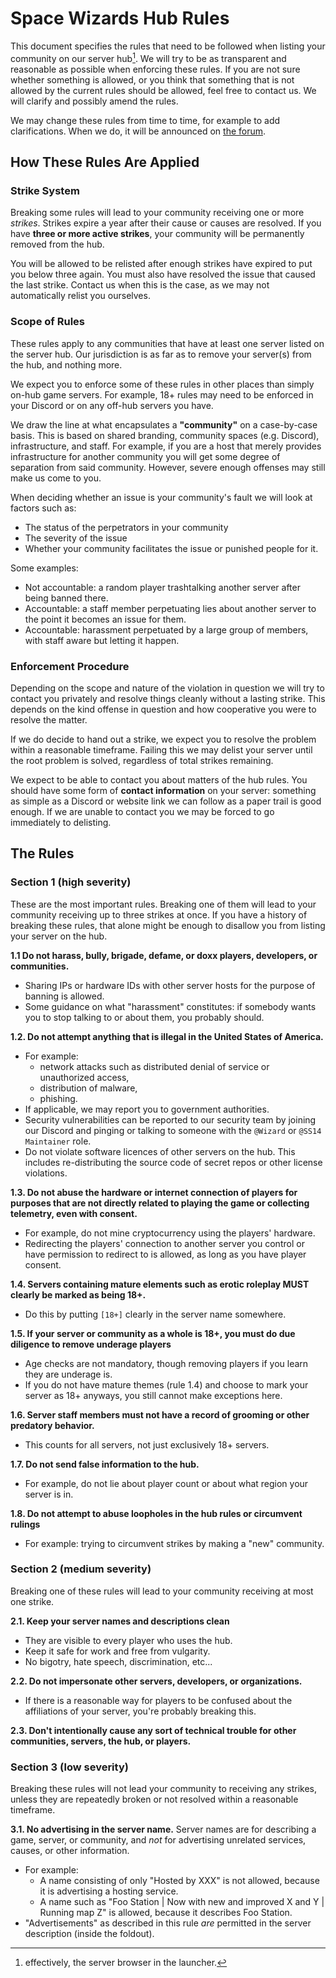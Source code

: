 <!--
When changing these rules, please keep the following in mind:
 - "Dehubbing" is somewhat informal, to stay consistent use "delisting" or "removed from the hub".
 - Do not state the same rule in multiple places. This can easily lead to inconsistencies after more edits are made.
 - Always use the Oxford comma to avoid confusion/rules lawyering.
 - Prefer using "or" over "/" to avoid confusion.
 - If applicable, use "community" instead of "server". If rules are broken outside a server but in a community, the community would (usually) still end up being removed from the hub in its entirety. Communities can also set up multiple servers or set up new servers after their community has been removed from the hub.
-->

# Space Wizards Hub Rules
This document specifies the rules that need to be followed when listing your community on our server hub[^hub]. We will try to be as transparent and reasonable as possible when enforcing these rules. If you are not sure whether something is allowed, or you think that something that is not allowed by the current rules should be allowed, feel free to contact us. We will clarify and possibly amend the rules.

We may change these rules from time to time, for example to add clarifications. When we do, it will be announced on [the forum](https://forum.spacestation14.io/index.php?/forum/29-hub-administrative/).

[^hub]: effectively, the server browser in the launcher.

## How These Rules Are Applied

### Strike System

Breaking some rules will lead to your community receiving one or more *strikes*. Strikes expire a year after their cause or causes are resolved. If you have **three or more active strikes**, your community will be permanently removed from the hub.

You will be allowed to be relisted after enough strikes have expired to put you below three again. You must also have resolved the issue that caused the last strike. Contact us when this is the case, as we may not automatically relist you ourselves.

### Scope of Rules

These rules apply to any communities that have at least one server listed on the server hub. Our jurisdiction is as far as to remove your server(s) from the hub, and nothing more. 

We expect you to enforce some of these rules in other places than simply on-hub game servers. For example, 18+ rules may need to be enforced in your Discord or on any off-hub servers you have.

We draw the line at what encapsulates a **"community"** on a case-by-case basis. This is based on shared branding, community spaces (e.g. Discord), infrastructure, and staff. For example, if you are a host that merely provides infrastructure for another community you will get some degree of separation from said community. However, severe enough offenses may still make us come to you.

When deciding whether an issue is your community's fault we will look at factors such as:
- The status of the perpetrators in your community
- The severity of the issue
- Whether your community facilitates the issue or punished people for it.

Some examples:
- Not accountable: a random player trashtalking another server after being banned there.
- Accountable: a staff member perpetuating lies about another server to the point it becomes an issue for them.
- Accountable: harassment perpetuated by a large group of members, with staff aware but letting it happen.

### Enforcement Procedure

Depending on the scope and nature of the violation in question we will try to contact you privately and resolve things cleanly without a lasting strike. This depends on the kind offense in question and how cooperative you were to resolve the matter.

If we do decide to hand out a strike, we expect you to resolve the problem within a reasonable timeframe. Failing this we may delist your server until the root problem is solved, regardless of total strikes remaining.

We expect to be able to contact you about matters of the hub rules. You should have some form of **contact information** on your server: something as simple as a Discord or website link we can follow as a paper trail is good enough. If we are unable to contact you we may be forced to go immediately to delisting.

## The Rules

### Section 1 (high severity)
These are the most important rules. Breaking one of them will lead to your community receiving up to three strikes at once. If you have a history of breaking these rules, that alone might be enough to disallow you from listing your server on the hub.

**1.1 Do not harass, bully, brigade, defame, or doxx players, developers, or communities.**
- Sharing IPs or hardware IDs with other server hosts for the purpose of banning is allowed.
- Some guidance on what "harassment" constitutes: if somebody wants you to stop talking to or about them, you probably should.

**1.2. Do not attempt anything that is illegal in the United States of America.**
- For example:
	- network attacks such as distributed denial of service or unauthorized access,
  - distribution of malware,
  - phishing.
- If applicable, we may report you to government authorities.
- Security vulnerabilities can be reported to our security team by joining our Discord and pinging or talking to someone with the `@Wizard` or `@SS14 Maintainer` role. 
- Do not violate software licences of other servers on the hub. This includes re-distributing the source code of secret repos or other license violations.

**1.3. Do not abuse the hardware or internet connection of players for purposes that are not directly related to playing the game or collecting telemetry, even with consent.**
- For example, do not mine cryptocurrency using the players' hardware.
- Redirecting the players' connection to another server you control or have permission to redirect to is allowed, as long as you have player consent.

**1.4. Servers containing mature elements such as erotic roleplay MUST clearly be marked as being 18+.**
- Do this by putting `[18+]` clearly in the server name somewhere.

**1.5. If your server or community as a whole is 18+, you must do due diligence to remove underage players**
- Age checks are not mandatory, though removing players if you learn they are underage is.
- If you do not have mature themes (rule 1.4) and choose to mark your server as 18+ anyways, you still cannot make exceptions here.

**1.6. Server staff members must not have a record of grooming or other predatory behavior.**
- This counts for all servers, not just exclusively 18+ servers.

**1.7. Do not send false information to the hub.**
- For example, do not lie about player count or about what region your server is in.

**1.8. Do not attempt to abuse loopholes in the hub rules or circumvent rulings**
- For example: trying to circumvent strikes by making a "new" community. 

### Section 2 (medium severity)
Breaking one of these rules will lead to your community receiving at most one strike.

**2.1. Keep your server names and descriptions clean**
- They are visible to every player who uses the hub.
- Keep it safe for work and free from vulgarity.
- No bigotry, hate speech, discrimination, etc...

**2.2. Do not impersonate other servers, developers, or organizations.**
- If there is a reasonable way for players to be confused about the affiliations of your server, you're probably breaking this.

**2.3. Don't intentionally cause any sort of technical trouble for other communities, servers, the hub, or players.**


### Section 3 (low severity)
Breaking these rules will not lead your community to receiving any strikes, unless they are repeatedly broken or not resolved within a reasonable timeframe.

**3.1. No advertising in the server name.**
Server names are for describing a game, server, or community, and *not* for advertising unrelated services, causes, or other information.
- For example:
  - A name consisting of only "Hosted by XXX" is not allowed, because it is advertising a hosting service.
  - A name such as "Foo Station | Now with new and improved X and Y | Running map Z" is allowed, because it describes Foo Station.
- "Advertisements" as described in this rule *are* permitted in the server description (inside the foldout).
